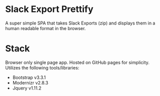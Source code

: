 # Slack Export Prettify
A super simple SPA that takes Slack Exports (zip) and displays them in a human readable format in the browser.

# Stack
Browser only single page app. Hosted on GitHub pages for simplicity. Utilizes the following tools/libraries:

- Bootstrap v3.3.1
- Modernizr v2.8.3
- Jquery v1.11.2
